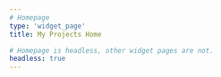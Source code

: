```yaml
---
# Homepage
type: 'widget_page'
title: My Projects Home

# Homepage is headless, other widget pages are not.
headless: true
---
```

